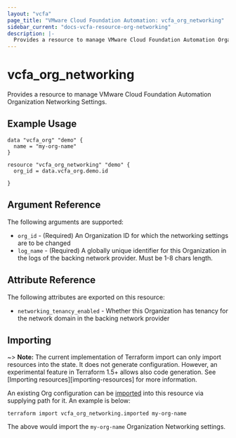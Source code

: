 ```yaml
---
layout: "vcfa"
page_title: "VMware Cloud Foundation Automation: vcfa_org_networking"
sidebar_current: "docs-vcfa-resource-org-networking"
description: |-
  Provides a resource to manage VMware Cloud Foundation Automation Organization Networking Settings.
---
```


# vcfa\_org\_networking

Provides a resource to manage VMware Cloud Foundation Automation Organization Networking Settings.

## Example Usage

```hcl
data "vcfa_org" "demo" {
  name = "my-org-name"
}

resource "vcfa_org_networking" "demo" {
  org_id = data.vcfa_org.demo.id

}
```

## Argument Reference

The following arguments are supported:

- `org_id` - (Required) An Organization ID for which the networking settings are to be changed
- `log_name` - (Required) A globally unique identifier for this Organization in the logs of the
  backing network provider. Must be 1-8 chars length.


## Attribute Reference

The following attributes are exported on this resource:

- `networking_tenancy_enabled` - Whether this Organization has tenancy for the network domain in the
  backing network provider

## Importing

~> **Note:** The current implementation of Terraform import can only import resources into the
state. It does not generate configuration. However, an experimental feature in Terraform 1.5+ allows
also code generation. See [Importing resources][importing-resources] for more information.

An existing Org configuration can be [imported][docs-import] into this resource via supplying path
for it. An example is below:

[docs-import]: https://www.terraform.io/docs/import/

```
terraform import vcfa_org_networking.imported my-org-name
```

The above would import the `my-org-name` Organization Networking settings.